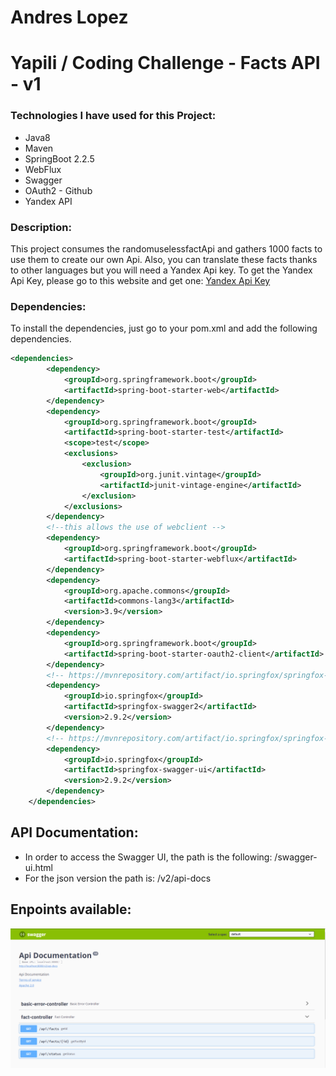 # Andres Lopez

# Yapili / Coding Challenge - Facts API - v1

### Technologies I have used for this Project:
- Java8
- Maven
- SpringBoot 2.2.5
- WebFlux
- Swagger
- OAuth2 - Github
- Yandex API 

### Description:
This project consumes the randomuselessfactApi and gathers 1000 facts to use them to create our own Api. 
Also, you can translate these facts thanks to other languages but you will need a Yandex Api key.
To get the Yandex Api Key, please go to this website and get one: 
[Yandex Api Key](https://translate.yandex.com/developers)

### Dependencies:
To install the dependencies, just go to your pom.xml and add the following dependencies.

```xml
<dependencies>
		<dependency>
			<groupId>org.springframework.boot</groupId>
			<artifactId>spring-boot-starter-web</artifactId>
		</dependency>
		<dependency>
			<groupId>org.springframework.boot</groupId>
			<artifactId>spring-boot-starter-test</artifactId>
			<scope>test</scope>
			<exclusions>
				<exclusion>
					<groupId>org.junit.vintage</groupId>
					<artifactId>junit-vintage-engine</artifactId>
				</exclusion>
			</exclusions>
		</dependency>
		<!--this allows the use of webclient -->
		<dependency>
			<groupId>org.springframework.boot</groupId>
			<artifactId>spring-boot-starter-webflux</artifactId>
		</dependency>
		<dependency>
			<groupId>org.apache.commons</groupId>
			<artifactId>commons-lang3</artifactId>
			<version>3.9</version>
		</dependency>
		<dependency>
			<groupId>org.springframework.boot</groupId>
			<artifactId>spring-boot-starter-oauth2-client</artifactId>
		</dependency>
		<!-- https://mvnrepository.com/artifact/io.springfox/springfox-swagger2 -->
		<dependency>
			<groupId>io.springfox</groupId>
			<artifactId>springfox-swagger2</artifactId>
			<version>2.9.2</version>
		</dependency>
		<!-- https://mvnrepository.com/artifact/io.springfox/springfox-swagger-ui -->
		<dependency>
			<groupId>io.springfox</groupId>
			<artifactId>springfox-swagger-ui</artifactId>
			<version>2.9.2</version>
		</dependency>
	</dependencies>
  ```
  ## API Documentation: 
  - In order to access the Swagger UI, the path is the following: /swagger-ui.html
  - For the json version the path is: /v2/api-docs
  
  ## Enpoints available:
  
  <img src="image/swagger.png">
